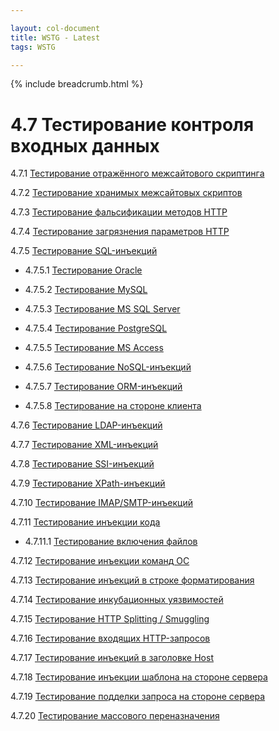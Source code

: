 ```yaml
---

layout: col-document
title: WSTG - Latest
tags: WSTG

---
```


{% include breadcrumb.html %}
# 4.7 Тестирование контроля входных данных

4.7.1 [Тестирование отражённого межсайтового скриптинга](01-Testing_for_Reflected_Cross_Site_Scripting.md)

4.7.2 [Тестирование хранимых межсайтовых скриптов](02-Testing_for_Stored_Cross_Site_Scripting.md)

4.7.3 [Тестирование фальсификации методов HTTP](03-Testing_for_HTTP_Verb_Tampering.md)

4.7.4 [Тестирование загрязнения параметров HTTP](04-Testing_for_HTTP_Parameter_Pollution.md)

4.7.5 [Тестирование SQL-инъекций](05-Testing_for_SQL_Injection.md)

- 4.7.5.1 [Тестирование Oracle](05.1-Testing_for_Oracle.md)

- 4.7.5.2 [Тестирование MySQL](05.2-Testing_for_MySQL.md)

- 4.7.5.3 [Тестирование MS SQL Server](05.3-Testing_for_SQL_Server.md)

- 4.7.5.4 [Тестирование PostgreSQL](05.4-Testing_PostgreSQL.md)

- 4.7.5.5 [Тестирование MS Access](05.5-Testing_for_MS_Access.md)

- 4.7.5.6 [Тестирование NoSQL-инъекций](05.6-Testing_for_NoSQL_Injection.md)

- 4.7.5.7 [Тестирование ORM-инъекций](05.7-Testing_for_ORM_Injection.md)

- 4.7.5.8 [Тестирование на стороне клиента](05.8-Testing_for_Client-side.md)

4.7.6 [Тестирование LDAP-инъекций](06-Testing_for_LDAP_Injection.md)

4.7.7 [Тестирование XML-инъекций](07-Testing_for_XML_Injection.md)

4.7.8 [Тестирование SSI-инъекций](08-Testing_for_SSI_Injection.md)

4.7.9 [Тестирование XPath-инъекций](09-Testing_for_XPath_Injection.md)

4.7.10 [Тестирование IMAP/SMTP-инъекций](10-Testing_for_IMAP_SMTP_Injection.md)

4.7.11 [Тестирование инъекции кода](11-Testing_for_Code_Injection.md)

- 4.7.11.1 [Тестирование включения файлов](11.1-Testing_for_File_Inclusion.md)

4.7.12 [Тестирование инъекции команд ОС](12-Testing_for_Command_Injection.md)

4.7.13 [Тестирование инъекций в строке форматирования](13-Testing_for_Format_String_Injection.md)

4.7.14 [Тестирование инкубационных уязвимостей](14-Testing_for_Incubated_Vulnerability.md)

4.7.15 [Тестирование HTTP Splitting / Smuggling](15-Testing_for_HTTP_Splitting_Smuggling.md)

4.7.16 [Тестирование входящих HTTP-запросов](16-Testing_for_HTTP_Incoming_Requests.md)

4.7.17 [Тестирование инъекций в заголовке Host](17-Testing_for_Host_Header_Injection.md)

4.7.18 [Тестирование инъекции шаблона на стороне сервера](18-Testing_for_Server-side_Template_Injection.md)

4.7.19 [Тестирование подделки запроса на стороне сервера](19-Testing_for_Server-Side_Request_Forgery.md)

4.7.20 [Тестирование массового переназначения](20-Testing_for_Mass_Assignment.md)
